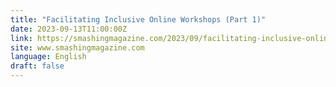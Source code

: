 ```yaml
---
title: "Facilitating Inclusive Online Workshops (Part 1)"
date: 2023-09-13T11:00:00Z
link: https://smashingmagazine.com/2023/09/facilitating-inclusive-online-workshops-part1/?utm_medium=RSS&utm_source=news.12bit.vn
site: www.smashingmagazine.com
language: English
draft: false
---
```

